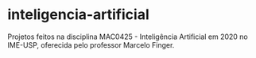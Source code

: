 # inteligencia-artificial
Projetos feitos na disciplina MAC0425 - Inteligência Artificial em 2020 no IME-USP, oferecida pelo professor Marcelo Finger.
